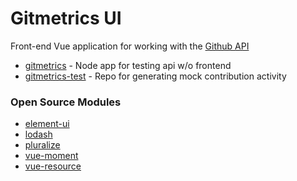 # Gitmetrics UI

Front-end Vue application for working with the [Github API](https://developer.github.com/v3/)

- [gitmetrics](https://github.com/coffeys7/gitmetrics) - Node app for testing api w/o frontend
- [gitmetrics-test](https://github.com/coffeys7/gitmetrics-test) - Repo for generating mock contribution activity

### Open Source Modules

- [element-ui](https://www.npmjs.com/package/element-ui)
- [lodash](https://www.npmjs.com/package/lodash)
- [pluralize](https://github.com/blakeembrey/pluralize)
- [vue-moment](https://www.npmjs.com/package/vue-moment)
- [vue-resource](https://www.npmjs.com/package/vue-resource)
